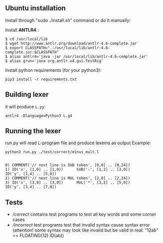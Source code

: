 ## Ubuntu installation
Install through "sudo ./install.sh" command or do it manually:

Install **ANTLR4** :
```
$ cd /usr/local/lib
$ wget http://www.antlr.org/download/antlr-4.6-complete.jar
$ export CLASSPATH=".:/usr/local/lib/antlr-4.6-complete.jar:$CLASSPATH"
$ alias antlr4='java -jar /usr/local/lib/antlr-4.6-complete.jar'
$ alias grun='java org.antlr.v4.gui.TestRig'
```

Install python requirements (for your python3):
```
pip3 install -r requirements.txt
```

## Building lexer
it will produce `L.py`:
```
antlr4 -Dlanguage=Python3 L.g4
```

## Running the lexer
run.py will read L-program file and produce lexems as output
Example:
```
python3 run.py ./test/correct/minus_mult.l


0) COMMENT('// next line is SUB token', [0,0] .. [0,24])
1) ID('x', [1,0] .. [1,0])      SUB('-', [1,2] .. [3,0])        ID('y', [1,4] .. [5,0])
2) COMMENT('// next line is MUL token', [2,0] .. [2,24])
3) ID('x', [3,0] .. [3,0])      MUL('*', [3,2] .. [5,0])        ID('y', [3,4] .. [7,0])
```

## Tests
 - */correct* contains test programs to test all key words and some corner cases
 - */incorrect* test programs test that invalid syntax cause syntax error
 (attention! some syntax may look like invalid but be valid in real: "12ab" == FLOATING(12)  ID(ab))
